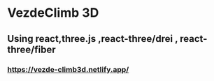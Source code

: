 # VezdeClimb 3D
## Using react,three.js ,react-three/drei , react-three/fiber
### https://vezde-climb3d.netlify.app/
